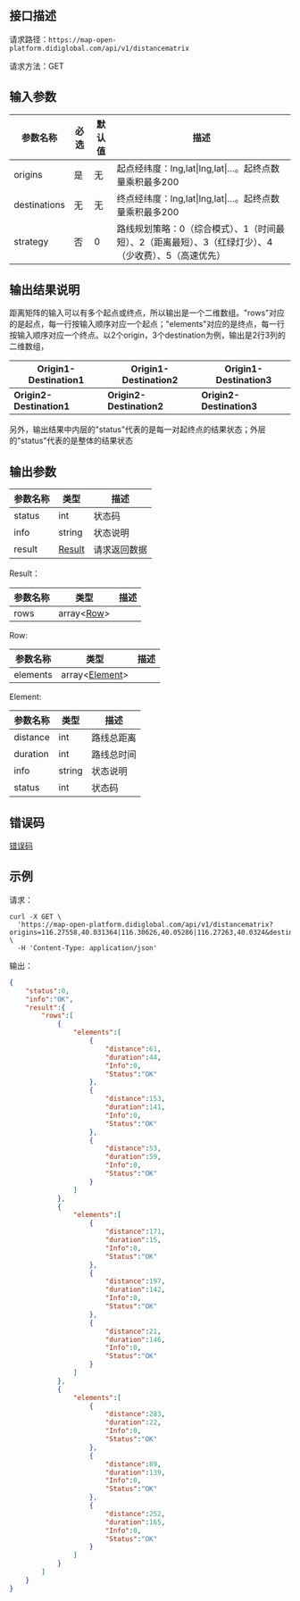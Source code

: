 ## 接口描述
请求路径：`https://map-open-platform.didiglobal.com/api/v1/distancematrix`

请求方法：GET
## 输入参数
|参数名称 | 必选 | 默认值 | 描述|
|--------|-----|-----|-----|
|origins| 是 | 无 |起点经纬度：lng,lat&#124;lng,lat&#124;…。起终点数量乘积最多200 |
|destinations | 无 | 无 | 终点经纬度：lng,lat&#124;lng,lat&#124;…。起终点数量乘积最多200|
|strategy  | 否 | 0 |路线规划策略：0（综合模式）、1（时间最短）、2（距离最短）、3（红绿灯少）、4（少收费）、5（高速优先）|

## 输出结果说明

​    距离矩阵的输入可以有多个起点或终点，所以输出是一个二维数组。"rows"对应的是起点，每一行按输入顺序对应一个起点；"elements"对应的是终点，每一行按输入顺序对应一个终点。以2个origin，3个destination为例，输出是2行3列的二维数组，

| Origin1-Destination1     | Origin1-Destination2     | Origin1-Destination3     |
| ------------------------ | ------------------------ | ------------------------ |
| **Origin2-Destination1** | **Origin2-Destination2** | **Origin2-Destination3** |

​    另外，输出结果中内层的"status"代表的是每一对起终点的结果状态；外层的"status"代表的是整体的结果状态

## 输出参数

|参数名称  | 类型 | 描述|
|--------|-----|-----|
|status | int  |状态码 |
|info|string|状态说明	|
|result | [Result](#Result)|请求返回数据 |

<span id="Result"></span>
Result：

|参数名称  | 类型 | 描述 |
|--------|-----|-----|
|rows | array<[Row](#Row)> |  |

<span id="Row"></span>
Row:

|参数名称  | 类型 | 描述 |
|--------|-----|-----|
|elements   | array<[Element](#Element)> |     |

<span id="Element"></span>
Element:

|参数名称  | 类型 | 描述 |
|--------|-----|-----|
|distance   | int | 路线总距离 |
|duration | int | 路线总时间 |
|info | string | 状态说明 |
|status | int | 状态码 |

## 错误码
[错误码](/static/docs-content/products/地图开放平台/错误码.md#errorCode)

## 示例

请求：
``` shell
curl -X GET \
  'https://map-open-platform.didiglobal.com/api/v1/distancematrix?origins=116.27558,40.031364|116.30626,40.05286|116.27263,40.0324&destinations=116.33089,39.887142|116.49133,39.96241|116.49339,39.96434' \
  -H 'Content-Type: application/json'
```
输出：
``` json
{
    "status":0,
    "info":"OK",
    "result":{
        "rows":[
            {
                "elements":[
                    {
                        "distance":61,
                        "duration":44,
                        "Info":0,
                        "Status":"OK"
                    },
                    {
                        "distance":153,
                        "duration":141,
                        "Info":0,
                        "Status":"OK"
                    },
                    {
                        "distance":53,
                        "duration":59,
                        "Info":0,
                        "Status":"OK"
                    }
                ]
            },
            {
                "elements":[
                    {
                        "distance":171,
                        "duration":15,
                        "Info":0,
                        "Status":"OK"
                    },
                    {
                        "distance":197,
                        "duration":142,
                        "Info":0,
                        "Status":"OK"
                    },
                    {
                        "distance":21,
                        "duration":146,
                        "Info":0,
                        "Status":"OK"
                    }
                ]
            },
            {
                "elements":[
                    {
                        "distance":283,
                        "duration":22,
                        "Info":0,
                        "Status":"OK"
                    },
                    {
                        "distance":89,
                        "duration":139,
                        "Info":0,
                        "Status":"OK"
                    },
                    {
                        "distance":252,
                        "duration":165,
                        "Info":0,
                        "Status":"OK"
                    }
                ]
            }
        ]
    }
}
```
